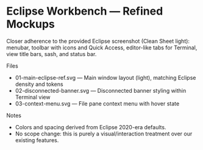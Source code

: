 # Eclipse Workbench — Refined Mockups

Closer adherence to the provided Eclipse screenshot (Clean Sheet light): menubar, toolbar with icons and Quick Access, editor-like tabs for Terminal, view title bars, sash, and status bar.

Files
- 01-main-eclipse-ref.svg — Main window layout (light), matching Eclipse density and tokens
- 02-disconnected-banner.svg — Disconnected banner styling within Terminal view
- 03-context-menu.svg — File pane context menu with hover state

Notes
- Colors and spacing derived from Eclipse 2020-era defaults.
- No scope change: this is purely a visual/interaction treatment over our existing features.
